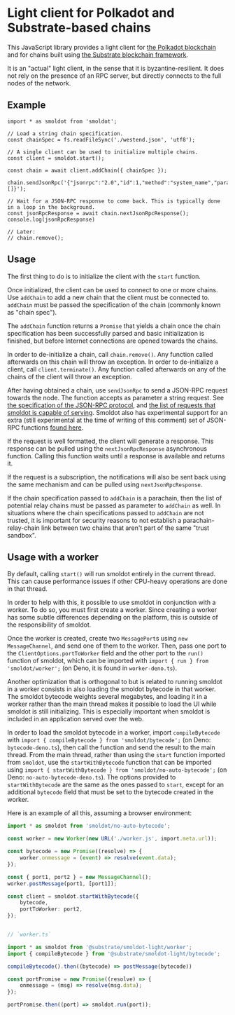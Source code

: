 # Light client for Polkadot and Substrate-based chains

This JavaScript library provides a light client for
[the Polkadot blockchain](https://polkadot.network/) and for chains built
using [the Substrate blockchain framework](https://substrate.io/).

It is an "actual" light client, in the sense that it is byzantine-resilient.
It does not rely on the presence of an RPC server, but directly connects to
the full nodes of the network.

## Example

```
import * as smoldot from 'smoldot';

// Load a string chain specification.
const chainSpec = fs.readFileSync('./westend.json', 'utf8');

// A single client can be used to initialize multiple chains.
const client = smoldot.start();

const chain = await client.addChain({ chainSpec });

chain.sendJsonRpc('{"jsonrpc":"2.0","id":1,"method":"system_name","params":[]}');

// Wait for a JSON-RPC response to come back. This is typically done in a loop in the background.
const jsonRpcResponse = await chain.nextJsonRpcResponse();
console.log(jsonRpcResponse)

// Later:
// chain.remove();
```

## Usage

The first thing to do is to initialize the client with the `start` function.

Once initialized, the client can be used to connect to one or more chains. Use `addChain` to add
a new chain that the client must be connected to. `addChain` must be passed the specification of
the chain (commonly known as "chain spec").

The `addChain` function returns a `Promise` that yields a chain once the chain specification has
been successfully parsed and basic initialization is finished, but before Internet connections
are opened towards the chains.

In order to de-initialize a chain, call `chain.remove()`. Any function called afterwards on this
chain will throw an exception.
In order to de-initialize a client, call `client.terminate()`. Any function called afterwards on
any of the chains of the client will throw an exception.

After having obtained a chain, use `sendJsonRpc` to send a JSON-RPC request towards the node.
The function accepts as parameter a string request. See
[the specification of the JSON-RPC protocol](https://www.jsonrpc.org/specification),
and [the list of requests that smoldot is capable of serving](https://polkadot.js.org/docs/substrate/rpc/).
Smoldot also has experimental support for an extra (still experimental at the time of writing of
this comment) set of JSON-RPC functions [found here](https://github.com/paritytech/json-rpc-interface-spec/).

If the request is well formatted, the client will generate a response. This response can be pulled
using the `nextJsonRpcResponse` asynchronous function. Calling this function waits until a response
is available and returns it.

If the request is a subscription, the notifications will also be sent back using the same mechanism
and can be pulled using `nextJsonRpcResponse`.

If the chain specification passed to `addChain` is a parachain, then the list of potential relay
chains must be passed as parameter to `addChain` as well. In situations where the chain
specifications passed to `addChain` are not trusted, it is important for security reasons to not
establish a parachain-relay-chain link between two chains that aren't part of the same "trust
sandbox".

## Usage with a worker

By default, calling `start()` will run smoldot entirely in the current thread. This can cause
performance issues if other CPU-heavy operations are done in that thread.

In order to help with this, it possible to use smoldot in conjunction with a worker.
To do so, you must first create a worker. Since creating a worker has some subtle differences
depending on the platform, this is outside of the responsibility of smoldot.

Once the worker is created, create two `MessagePort`s using `new MessageChannel`, and send one
of them to the worker. Then, pass one port to the `ClientOptions.portToWorker` field and the
other port to the `run()` function of smoldot, which can be imported with
`import { run } from 'smoldot/worker';` (on Deno, it is found in `worker-deno.ts`).

Another optimization that is orthogonal to but is related to running smoldot in a worker consists
in also loading the smoldot bytecode in that worker. The smoldot bytecode weights several
megabytes, and loading it in a worker rather than the main thread makes it possible to load the
UI while smoldot is still initializing. This is especially important when smoldot is included in
an application served over the web.

In order to load the smoldot bytecode in a worker, import `compileBytecode` with
`import { compileBytecode } from 'smoldot/bytecode';` (on Deno: `bytecode-deno.ts`), then call the
function and send the result to the main thread. From the main thread, rather than using the
`start` function imported from `smoldot`, use the `startWithBytecode` function that can be imported
using `import { startWithBytecode } from 'smoldot/no-auto-bytecode';` (on Deno:
`no-auto-bytecode-deno.ts`). The options provided to `startWithBytecode` are the same as the ones
passed to `start`, except for an additional `bytecode` field that must be set to the bytecode
created in the worker.

Here is an example of all this, assuming a browser environment:

```ts
import * as smoldot from 'smoldot/no-auto-bytecode';

const worker = new Worker(new URL('./worker.js', import.meta.url));

const bytecode = new Promise((resolve) => {
    worker.onmessage = (event) => resolve(event.data);
});

const { port1, port2 } = new MessageChannel();
worker.postMessage(port1, [port1]);

const client = smoldot.startWithBytecode({
    bytecode,
    portToWorker: port2,
});


// `worker.ts`

import * as smoldot from '@substrate/smoldot-light/worker';
import { compileBytecode } from '@substrate/smoldot-light/bytecode';

compileBytecode().then((bytecode) => postMessage(bytecode))

const portPromise = new Promise((resolve) => {
    onmessage = (msg) => resolve(msg.data);
});

portPromise.then((port) => smoldot.run(port));
```
